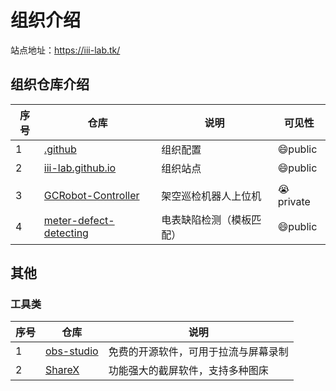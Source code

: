 # 组织介绍

站点地址：https://iii-lab.tk/

## 组织仓库介绍

| 序号 | 仓库                                                         | 说明                     | 可见性        |
| ---- | ------------------------------------------------------------ | ------------------------ | ------------- |
| 1    | [.github](https://github.com/III-Lab/.github)                | 组织配置                 | :smile:public |
| 2    | [iii-lab.github.io](https://github.com/III-Lab/III-Lab.github.io) | 组织站点                 | :smile:public |
|      |                                                              |                          |               |
| 3    | [GCRobot-Controller](https://github.com/III-Lab/GCRobot-Controller) | 架空巡检机器人上位机     | :sob:private  |
| 4    | [meter-defect-detecting](https://github.com/yunke120/meter-defect-detecting.git) | 电表缺陷检测（模板匹配） | :smile:public |



## 其他

### 工具类

| 序号 | 仓库                                                       | 说明                                                         |
| ---- | ---------------------------------------------------------- | ------------------------------------------------------------ |
| 1    | [obs-studio](https://github.com/obsproject/obs-studio.git) | 免费的开源软件，可用于拉流与屏幕录制                         |
| 2    | [ShareX](https://github.com/ShareX/ShareX.git) | 功能强大的截屏软件，支持多种图床                         |


